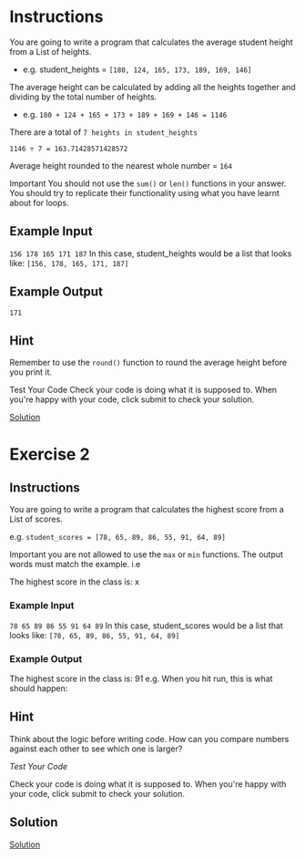 # Instructions

You are going to write a program that calculates the average student height from a List of heights.

- e.g. student_heights = `[180, 124, 165, 173, 189, 169, 146]`

The average height can be calculated by adding all the heights together and dividing by the total number of heights.

- e.g.
`180 + 124 + 165 + 173 + 189 + 169 + 146 = 1146`

There are a total of `7 heights in student_heights`

`1146 ÷ 7 = 163.71428571428572`

Average height rounded to the nearest whole number = `164`

Important You should not use the `sum()` or `len()` functions in your answer. You should try to replicate their functionality using what you have learnt about for loops.

## Example Input

`156 178 165 171 187`
In this case, student_heights would be a list that looks like: `[156, 178, 165, 171, 187]`

## Example Output

`171`

## Hint

Remember to use the `round()` function to round the average height before you print it.

Test Your Code
Check your code is doing what it is supposed to. When you're happy with your code, click submit to check your solution.

[Solution](https://repl.it/@appbrewery/day-5-1-solution)

# Exercise 2

## Instructions

You are going to write a program that calculates the highest score from a List of scores.

e.g. `student_scores = [78, 65, 89, 86, 55, 91, 64, 89]`

Important you are not allowed to use the `max` or `min` functions. The output words must match the example. i.e

The highest score in the class is: x

### Example Input

`78 65 89 86 55 91 64 89`
In this case, student_scores would be a list that looks like: `[78, 65, 89, 86, 55, 91, 64, 89]`

### Example Output

The highest score in the class is: 91
e.g. When you hit run, this is what should happen:

## Hint

Think about the logic before writing code. How can you compare numbers against each other to see which one is larger?

*Test Your Code*

Check your code is doing what it is supposed to. When you're happy with your code, click submit to check your solution.

## Solution
[Solution](https://repl.it/@appbrewery/day-5-2-solution)
